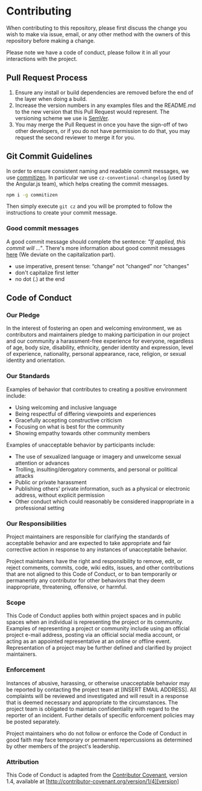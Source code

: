 # Contributing

When contributing to this repository, please first discuss the change you wish
to make via issue, email, or any other method with the owners of this repository
before making a change.

Please note we have a code of conduct, please follow it in all your interactions
with the project.

## Pull Request Process

1.  Ensure any install or build dependencies are removed before the end of the
    layer when doing a build.
2.  Increase the version numbers in any examples files and the README.md to the
    new version that this Pull Request would represent. The versioning scheme we
    use is [SemVer](http://semver.org/).
3.  You may merge the Pull Request in once you have the sign-off of two other
    developers, or if you do not have permission to do that, you may request the
    second reviewer to merge it for you.

## Git Commit Guidelines

In order to ensure consistent naming and readable commit messages, we use
[commitizen](https://github.com/ajoslin/conventional-changelog). In particular
we use `cz-conventional-changelog` (used by the Angular.js team), which helps
creating the commit messages.

```bash
npm i -g commitizen
```

Then simply execute `git cz` and you will be prompted to follow the instructions
to create your commit message.

### Good commit messages

A good commit message should complete the sentence: _"If applied, this commit
will ..."_. There's more information about good commit messages
[here](https://chris.beams.io/posts/git-commit/) (We deviate on the
capitalization part).

- use imperative, present tense: “change” not “changed” nor “changes”
- don't capitalize first letter
- no dot (.) at the end

## Code of Conduct

### Our Pledge

In the interest of fostering an open and welcoming environment, we as
contributors and maintainers pledge to making participation in our project and
our community a harassment-free experience for everyone, regardless of age, body
size, disability, ethnicity, gender identity and expression, level of
experience, nationality, personal appearance, race, religion, or sexual identity
and orientation.

### Our Standards

Examples of behavior that contributes to creating a positive environment
include:

- Using welcoming and inclusive language
- Being respectful of differing viewpoints and experiences
- Gracefully accepting constructive criticism
- Focusing on what is best for the community
- Showing empathy towards other community members

Examples of unacceptable behavior by participants include:

- The use of sexualized language or imagery and unwelcome sexual attention or
  advances
- Trolling, insulting/derogatory comments, and personal or political attacks
- Public or private harassment
- Publishing others' private information, such as a physical or electronic
  address, without explicit permission
- Other conduct which could reasonably be considered inappropriate in a
  professional setting

### Our Responsibilities

Project maintainers are responsible for clarifying the standards of acceptable
behavior and are expected to take appropriate and fair corrective action in
response to any instances of unacceptable behavior.

Project maintainers have the right and responsibility to remove, edit, or reject
comments, commits, code, wiki edits, issues, and other contributions that are
not aligned to this Code of Conduct, or to ban temporarily or permanently any
contributor for other behaviors that they deem inappropriate, threatening,
offensive, or harmful.

### Scope

This Code of Conduct applies both within project spaces and in public spaces
when an individual is representing the project or its community. Examples of
representing a project or community include using an official project e-mail
address, posting via an official social media account, or acting as an appointed
representative at an online or offline event. Representation of a project may be
further defined and clarified by project maintainers.

### Enforcement

Instances of abusive, harassing, or otherwise unacceptable behavior may be
reported by contacting the project team at [INSERT EMAIL ADDRESS]. All
complaints will be reviewed and investigated and will result in a response that
is deemed necessary and appropriate to the circumstances. The project team is
obligated to maintain confidentiality with regard to the reporter of an
incident. Further details of specific enforcement policies may be posted
separately.

Project maintainers who do not follow or enforce the Code of Conduct in good
faith may face temporary or permanent repercussions as determined by other
members of the project's leadership.

### Attribution

This Code of Conduct is adapted from the [Contributor Covenant][homepage],
version 1.4, available at [http://contributor-covenant.org/version/1/4][version]

[homepage]: http://contributor-covenant.org
[version]: http://contributor-covenant.org/version/1/4/
